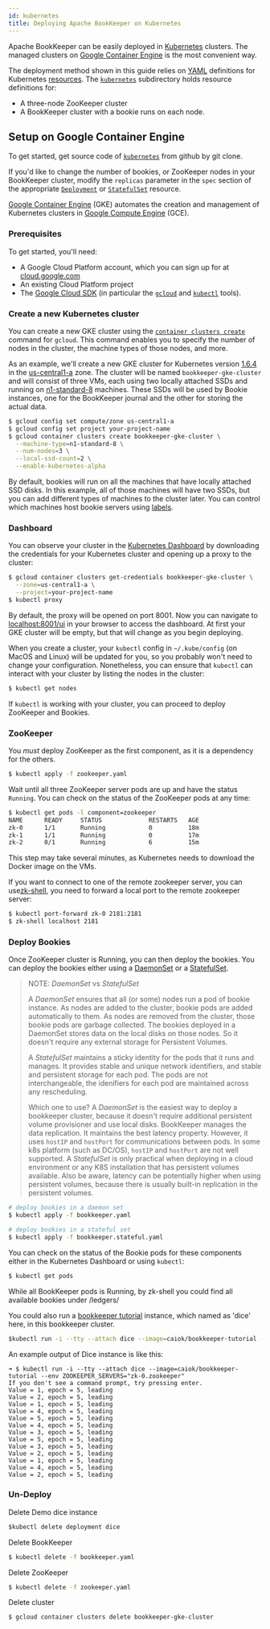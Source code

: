 ```yaml
---
id: kubernetes
title: Deploying Apache BookKeeper on Kubernetes
---
```


Apache BookKeeper can be easily deployed in [Kubernetes](https://kubernetes.io/) clusters. The managed clusters on [Google Container Engine](https://cloud.google.com/compute/) is the most convenient way.

The deployment method shown in this guide relies on [YAML](http://yaml.org/) definitions for Kubernetes [resources](https://kubernetes.io/docs/resources-reference/v1.6/). The [`kubernetes`](https://github.com/apache/bookkeeper/tree/master/deploy/kubernetes) subdirectory holds resource definitions for:

* A three-node ZooKeeper cluster
* A BookKeeper cluster with a bookie runs on each node.

## Setup on Google Container Engine

To get started, get source code of [`kubernetes`](https://github.com/apache/bookkeeper/tree/master/deploy/kubernetes) from github by git clone.

If you'd like to change the number of bookies,  or ZooKeeper nodes in your BookKeeper cluster, modify the `replicas` parameter in the `spec` section of the appropriate [`Deployment`](https://kubernetes.io/docs/concepts/workloads/controllers/deployment/) or [`StatefulSet`](https://kubernetes.io/docs/concepts/workloads/controllers/statefulset/) resource.

[Google Container Engine](https://cloud.google.com/container-engine) (GKE) automates the creation and management of Kubernetes clusters in [Google Compute Engine](https://cloud.google.com/compute/) (GCE).

### Prerequisites

To get started, you'll need:

* A Google Cloud Platform account, which you can sign up for at [cloud.google.com](https://cloud.google.com)
* An existing Cloud Platform project
* The [Google Cloud SDK](https://cloud.google.com/sdk/downloads) (in particular the [`gcloud`](https://cloud.google.com/sdk/gcloud/) and [`kubectl`](https://kubernetes.io/docs/tasks/tools/) tools).

### Create a new Kubernetes cluster

You can create a new GKE cluster using the [`container clusters create`](https://cloud.google.com/sdk/gcloud/reference/container/clusters/create) command for `gcloud`. This command enables you to specify the number of nodes in the cluster, the machine types of those nodes, and more.

As an example, we'll create a new GKE cluster for Kubernetes version [1.6.4](https://github.com/kubernetes/kubernetes/blob/master/CHANGELOG.md#v164) in the [us-central1-a](https://cloud.google.com/compute/docs/regions-zones/regions-zones#available) zone. The cluster will be named `bookkeeper-gke-cluster` and will consist of three VMs, each using two locally attached SSDs and running on [n1-standard-8](https://cloud.google.com/compute/docs/machine-types) machines. These SSDs will be used by Bookie instances, one for the BookKeeper journal and the other for storing the actual data.

```bash
$ gcloud config set compute/zone us-central1-a
$ gcloud config set project your-project-name
$ gcloud container clusters create bookkeeper-gke-cluster \
  --machine-type=n1-standard-8 \
  --num-nodes=3 \
  --local-ssd-count=2 \
  --enable-kubernetes-alpha
```

By default, bookies will run on all the machines that have locally attached SSD disks. In this example, all of those machines will have two SSDs, but you can add different types of machines to the cluster later. You can control which machines host bookie servers using [labels](https://kubernetes.io/docs/concepts/overview/working-with-objects/labels).

### Dashboard

You can observe your cluster in the [Kubernetes Dashboard](https://kubernetes.io/docs/tasks/access-application-cluster/web-ui-dashboard/) by downloading the credentials for your Kubernetes cluster and opening up a proxy to the cluster:

```bash
$ gcloud container clusters get-credentials bookkeeper-gke-cluster \
  --zone=us-central1-a \
  --project=your-project-name
$ kubectl proxy
```

By default, the proxy will be opened on port 8001. Now you can navigate to [localhost:8001/ui](http://localhost:8001/ui) in your browser to access the dashboard. At first your GKE cluster will be empty, but that will change as you begin deploying.

When you create a cluster, your `kubectl` config in `~/.kube/config` (on MacOS and Linux) will be updated for you, so you probably won't need to change your configuration. Nonetheless, you can ensure that `kubectl` can interact with your cluster by listing the nodes in the cluster:

```bash
$ kubectl get nodes
```

If `kubectl` is working with your cluster, you can proceed to deploy ZooKeeper and Bookies.

### ZooKeeper

You *must* deploy ZooKeeper as the first component, as it is a dependency for the others.

```bash
$ kubectl apply -f zookeeper.yaml
```

Wait until all three ZooKeeper server pods are up and have the status `Running`. You can check on the status of the ZooKeeper pods at any time:

```bash
$ kubectl get pods -l component=zookeeper
NAME      READY     STATUS             RESTARTS   AGE
zk-0      1/1       Running            0          18m
zk-1      1/1       Running            0          17m
zk-2      0/1       Running            6          15m
```

This step may take several minutes, as Kubernetes needs to download the Docker image on the VMs.


If you want to connect to one of the remote zookeeper server, you can use[zk-shell](https://github.com/rgs1/zk_shell), you need to forward a local port to the
remote zookeeper server:

```bash
$ kubectl port-forward zk-0 2181:2181
$ zk-shell localhost 2181
```

### Deploy Bookies

Once ZooKeeper cluster is Running, you can then deploy the bookies. You can deploy the bookies either using a [DaemonSet](https://kubernetes.io/docs/concepts/workloads/controllers/daemonset/) or a [StatefulSet](https://kubernetes.io/docs/concepts/workloads/controllers/statefulset/).

> NOTE: _DaemonSet_ vs _StatefulSet_
>
> A _DaemonSet_ ensures that all (or some) nodes run a pod of bookie instance. As nodes are added to the cluster, bookie pods are added automatically to them. As nodes are removed from the
> cluster, those bookie pods are garbage collected. The bookies deployed in a DaemonSet stores data on the local disks on those nodes. So it doesn't require any external storage for Persistent
> Volumes.
>
> A _StatefulSet_ maintains a sticky identity for the pods that it runs and manages. It provides stable and unique network identifiers, and stable and persistent storage for each pod. The pods
> are not interchangeable, the idenifiers for each pod are maintained across any rescheduling.
>
> Which one to use? A _DaemonSet_ is the easiest way to deploy a bookkeeper cluster, because it doesn't require additional persistent volume provisioner and use local disks. BookKeeper manages
> the data replication. It maintains the best latency property. However, it uses `hostIP` and `hostPort` for communications between pods. In some k8s platform (such as DC/OS), `hostIP` and
> `hostPort` are not well supported. A _StatefulSet_ is only practical when deploying in a cloud environment or any K8S installation that has persistent volumes available. Also be aware, latency
> can be potentially higher when using persistent volumes, because there is usually built-in replication in the persistent volumes.

```bash
# deploy bookies in a daemon set
$ kubectl apply -f bookkeeper.yaml

# deploy bookies in a stateful set
$ kubectl apply -f bookkeeper.stateful.yaml
```

You can check on the status of the Bookie pods for these components either in the Kubernetes Dashboard or using `kubectl`:

```bash
$ kubectl get pods
```

While all BookKeeper pods is Running, by zk-shell you could find all available bookies under /ledgers/

You could also run a [bookkeeper tutorial](https://github.com/ivankelly/bookkeeper-tutorial/) instance, which named as 'dice' here, in this bookkeeper cluster.

```bash
$﻿kubectl run -i --tty --attach dice --image=caiok/bookkeeper-tutorial --env ZOOKEEPER_SERVERS="zk-0.zookeeper"
```

An example output of Dice instance is like this:
```aidl
➜ $ kubectl run -i --tty --attach dice --image=caiok/bookkeeper-tutorial --env ZOOKEEPER_SERVERS="zk-0.zookeeper"          
If you don't see a command prompt, try pressing enter.
Value = 1, epoch = 5, leading
Value = 2, epoch = 5, leading
Value = 1, epoch = 5, leading
Value = 4, epoch = 5, leading
Value = 5, epoch = 5, leading
Value = 4, epoch = 5, leading
Value = 3, epoch = 5, leading
Value = 5, epoch = 5, leading
Value = 3, epoch = 5, leading
Value = 2, epoch = 5, leading
Value = 1, epoch = 5, leading
Value = 4, epoch = 5, leading
Value = 2, epoch = 5, leading
```

### Un-Deploy

Delete Demo dice instance

```bash
$﻿kubectl delete deployment dice      
```

Delete BookKeeper
```bash
$ kubectl delete -f bookkeeper.yaml    
```

Delete ZooKeeper
```bash
$ kubectl delete -f zookeeper.yaml    
```

Delete cluster
```bash
$ gcloud container clusters delete bookkeeper-gke-cluster    
```



